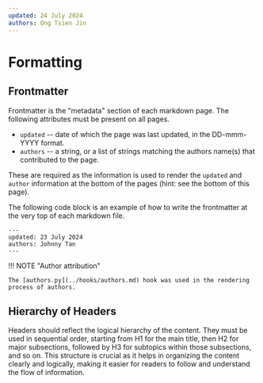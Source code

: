 ```yaml
---
updated: 24 July 2024
authors: Ong Tsien Jin
---
```


# Formatting

## Frontmatter

Frontmatter is the "metadata" section of each markdown page. The following attributes must be present on all pages.

- `updated` -- date of which the page was last updated, in the DD-mmm-YYYY format.
- `authors` -- a string, or a list of strings matching the authors name(s) that contributed to the page.

These are required as the information is used to render the `updated` and `author` information at the bottom of the pages (hint: see the bottom of this page).

The following code block is an example of how to write the frontmatter at the very top of each markdown file.

    ---
    updated: 23 July 2024
    authors: Johnny Tan
    ---

!!! NOTE "Author attribution"

    The [authors.py](../hooks/authors.md) hook was used in the rendering process of authors.

## Hierarchy of Headers

Headers should reflect the logical hierarchy of the content. They must be used in sequential order, starting from H1 for the main title, then H2 for major subsections, followed by H3 for subtopics within those subsections, and so on. This structure is crucial as it helps in organizing the content clearly and logically, making it easier for readers to follow and understand the flow of information.
